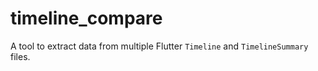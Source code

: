 # timeline_compare
 A tool to extract data from multiple Flutter `Timeline` and `TimelineSummary` files.
